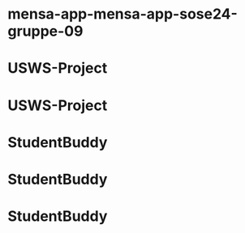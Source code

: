 # mensa-app-mensa-app-sose24-gruppe-09
# USWS-Project
# USWS-Project
# StudentBuddy
# StudentBuddy
# StudentBuddy
